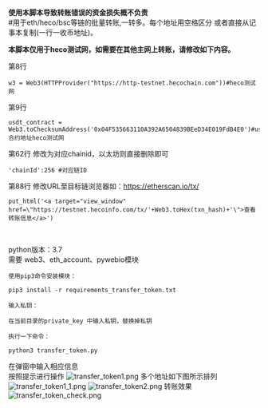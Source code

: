 **使用本脚本导致转账错误的资金损失概不负责**
<br/>
#用于eth/heco/bsc等链的批量转账,一转多。每个地址用空格区分 或者直接从记事本复制(一行一收币地址)。<br/>

**本脚本仅用于heco测试网，如需要在其他主网上转账，请修改如下内容。**

第8行
```
w3 = Web3(HTTPProvider("https://http-testnet.hecochain.com"))#heco测试网
```
第9行
```
usdt_contract = Web3.toChecksumAddress('0x04F535663110A392A6504839BEeD34E019FdB4E0')#usdt合约地址heco测试网
```
第62行 修改为对应chainid，以太坊则直接删除即可
```
'chainId':256 #对应链ID
```
第88行 修改URL至目标链浏览器如：https://etherscan.io/tx/
```
put_html('<a target="view_window" href=\"https://testnet.hecoinfo.com/tx/'+Web3.toHex(txn_hash)+'\">查看转账信息</a>')
```


<br/>


python版本：3.7<br/>
需要 web3、eth_account、pywebio模块<br/>


```
使用pip3命令安装模块：

pip3 install -r requirements_transfer_token.txt

输入私钥：

在当前目录的private_key 中输入私钥，替换掉私钥

执行一下命令：

python3 transfer_token.py
```

在弹窗中输入相应信息<br/>
按照提示进行操作
![transfer_token1.png](https://s2.loli.net/2022/01/18/EAxN6zCeRowS57p.png)
多个地址如下图所示排列
![transfer_token1_1.png](https://s2.loli.net/2022/01/18/nCv48yFB2gLehzi.png)
![transfer_token2.png](https://s2.loli.net/2022/01/18/DpYSBEV3hFHnIkl.png)
转账效果
![transfer_token_check.png](https://s2.loli.net/2022/01/19/SbXsvHZkG3ny8UR.png)
